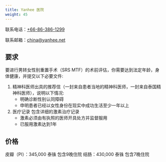 ```yaml
---
title: Yanhee 医院
weight: 45
---
```


联系电话：[+66-86-386-1299](tel:+66863861299)

联系邮箱：<china@yanhee.net>

## 要求

要进行男转女性别重置手术（SRS MTF）的术前评估，你需要达到法定年龄，身体健康，并提交以下必要文件:

1. 精神科医师出具的推荐信（一封来自患者当地的精神科医师，一封来自泰国精神科医师），说明以下情况:
    - 明确诊断性别认同障碍
    - 申明患者已经以女性身份在现实中成功生活至少一年以上
1. 医疗记录 包含详细的激素治疗记录
    - 激素必须由有执照的医师开具处方并监督服用
    - 已服用激素达到1年

## 价格

皮瓣（PI）：345,000 泰铢 包含9晚住院
结肠：430,000 泰铢 包含7晚住院
